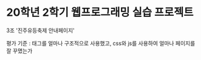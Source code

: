 # 20학년 2학기 웹프로그래밍 실습 프로젝트
3조 '진주유등축제 안내페이지'

평가 기준 : 태그를 얼마나 구조적으로 사용했고, css와 js를 사용하여 얼마나 페이지를 잘 꾸몄는가
